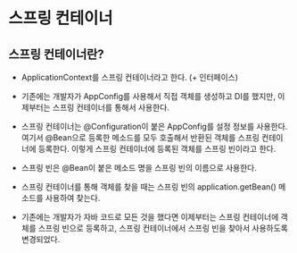 # 스프링 컨테이너

## 스프링 컨테이너란?

- ApplicationContext를 스프링 컨테이너라고 한다. (+ 인터페이스)

- 기존에는 개발자가 AppConfig를 사용해서 직접 객체를 생성하고 DI를 했지만, 이제부터는 스프링 컨테이너를 통해서 사용한다.

- 스프링 컨테이너는 @Configuration이 붙은 AppConfig를 설정 정보를 사용한다. 여기서 @Bean으로 등록한 메소드를 모두 호출해서 반환된 객체를 스프링 컨테이너에 등록한다. 이렇게 스프링 컨테이너에 등록된 객체를 스프링 빈이라고 한다.

- 스프링 빈은 @Bean이 붙은 메소드 명을 스프링 빈의 이름으로 사용한다.

- 스프링 컨테이너를 통해 객체를 찾을 때는 스프링 빈의 application.getBean() 메소드를 사용하여 찾는다.

- 기존에는 개발자가 자바 코드로 모든 것을 했다면 이제부터는 스프링 컨테이너에 객체를 스프링 빈으로 등록하고, 스프링 컨테이너에서 스프링 빈을 찾아서 사용하도록 변경되었다.
